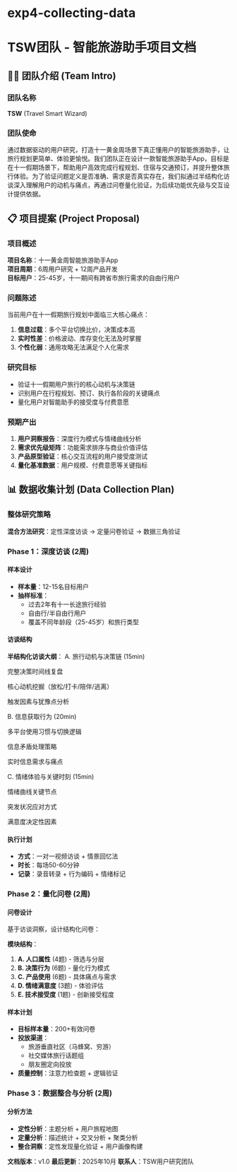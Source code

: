 # exp4-collecting-data
# TSW团队 - 智能旅游助手项目文档

## 🧑‍💻 团队介绍 (Team Intro)

### 团队名称
**TSW** (Travel Smart Wizard)

### 团队使命
通过数据驱动的用户研究，打造十一黄金周场景下真正懂用户的智能旅游助手，让旅行规划更简单、体验更愉悦。我们团队正在设计一款智能旅游助手App，目标是在十一假期场景下，帮助用户高效完成行程规划、住宿与交通预订，并提升整体旅行体验。为了验证问题定义是否准确、需求是否真实存在，我们拟通过半结构化访谈深入理解用户的动机与痛点，再通过问卷量化验证，为后续功能优先级与交互设计提供依据。

## 📋 项目提案 (Project Proposal)

### 项目概述
**项目名称**：十一黄金周智能旅游助手App  
**项目周期**：6周用户研究 + 12周产品开发  
**目标用户**：25-45岁，十一期间有跨省市旅行需求的自由行用户

### 问题陈述
当前用户在十一假期旅行规划中面临三大核心痛点：
1. **信息过载**：多个平台切换比价，决策成本高
2. **实时性差**：价格波动、库存变化无法及时掌握
3. **个性化弱**：通用攻略无法满足个人化需求

### 研究目标
- 验证十一假期用户旅行的核心动机与决策链
- 识别用户在行程规划、预订、执行各阶段的关键痛点
- 量化用户对智能助手的接受度与付费意愿

### 预期产出
1. **用户洞察报告**：深度行为模式与情绪曲线分析
2. **需求优先级矩阵**：功能需求排序与商业价值评估
3. **产品原型验证**：核心交互流程的用户接受度测试
4. **量化基准数据**：用户规模、付费意愿等关键指标

## 📊 数据收集计划 (Data Collection Plan)

### 整体研究策略
**混合方法研究**：定性深度访谈 → 定量问卷验证 → 数据三角验证

### Phase 1：深度访谈 (2周)
#### 样本设计
- **样本量**：12-15名目标用户
- **抽样标准**：
  - 过去2年有十一长途旅行经验
  - 自由行/半自由行用户
  - 覆盖不同年龄段（25-45岁）和旅行类型

#### 访谈结构
**半结构化访谈大纲**：
A. 旅行动机与决策链 (15min)

完整决策时间线复盘

核心动机挖掘（放松/打卡/陪伴/逃离）

触发因素与犹豫点分析

B. 信息获取行为 (20min)

多平台使用习惯与切换逻辑

信息矛盾处理策略

实时信息需求与痛点

C. 情绪体验与关键时刻 (15min)

情绪曲线关键节点

突发状况应对方式

满意度决定性因素

#### 执行计划
- **方式**：一对一视频访谈 + 情景回忆法
- **时长**：每场50-60分钟
- **记录**：录音转录 + 行为编码 + 情绪标记

### Phase 2：量化问卷 (2周)
#### 问卷设计
基于访谈洞察，设计结构化问卷：

**模块结构**：
1. **A. 人口属性** (4题) - 筛选与分层
2. **B. 决策行为** (6题) - 量化行为模式
3. **C. 产品使用** (6题) - 具体痛点与需求
4. **D. 情绪满意度** (3题) - 体验评估
5. **E. 技术接受度** (1题) - 创新接受程度

#### 样本计划
- **目标样本量**：200+有效问卷
- **投放渠道**：
  - 旅游垂直社区（马蜂窝、穷游）
  - 社交媒体旅行话题组
  - 朋友圈定向投放
- **质量控制**：注意力检查题 + 逻辑验证

### Phase 3：数据整合与分析 (2周)
#### 分析方法
- **定性分析**：主题分析 + 用户旅程地图
- **定量分析**：描述统计 + 交叉分析 + 聚类分析
- **整合洞察**：定性发现量化验证 + 用户画像构建

**文档版本**：v1.0
**最后更新**：2025年10月
**联系人**：TSW用户研究团队
